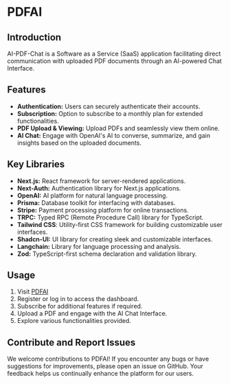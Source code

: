 # PDFAI

## Introduction

AI-PDF-Chat is a Software as a Service (SaaS) application facilitating direct communication with uploaded PDF documents through an AI-powered Chat Interface.

## Features
- **Authentication:** Users can securely authenticate their accounts.
- **Subscription:** Option to subscribe to a monthly plan for extended functionalities.
- **PDF Upload & Viewing:** Upload PDFs and seamlessly view them online.
- **AI Chat:** Engage with OpenAI's AI to converse, summarize, and gain insights based on the uploaded documents.

## Key Libraries
- **Next.js:** React framework for server-rendered applications.
- **Next-Auth:** Authentication library for Next.js applications.
- **OpenAI:** AI platform for natural language processing.
- **Prisma:** Database toolkit for interfacing with databases.
- **Stripe:** Payment processing platform for online transactions.
- **TRPC:** Typed RPC (Remote Procedure Call) library for TypeScript.
- **Tailwind CSS**: Utility-first CSS framework for building customizable user interfaces.
- **Shadcn-UI:** UI library for creating sleek and customizable interfaces.
- **Langchain:** Library for language processing and analysis.
- **Zod:** TypeScript-first schema declaration and validation library.

## Usage
1. Visit [PDFAI](https://pdfai-jmpillay.vercel.app/)
2. Register or log in to access the dashboard.
3. Subscribe for additional features if required.
4. Upload a PDF and engage with the AI Chat Interface.
5. Explore various functionalities provided.

## Contribute and Report Issues
We welcome contributions to PDFAI! If you encounter any bugs or have suggestions for improvements, please open an issue on GitHub. Your feedback helps us continually enhance the platform for our users.
